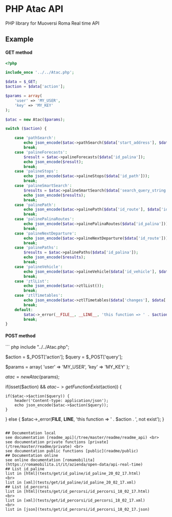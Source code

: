 # PHP Atac API
PHP library for Muoversi Roma Real time API

<h2>Example</h2>
<h4>GET method</h4>

``` php
<?php

include_once '../../Atac.php';

$data = $_GET;
$action = $data['action'];

$params = array(
    'user' => 'MY_USER',
    'key' => 'MY_KEY'
);

$atac = new Atac($params);

switch ($action) {

    case 'pathSearch':
        echo json_encode($atac->pathSearch($data['start_address'], $data['end_address'], $data['options'], $data['time']));
        break;
    case 'palineForecasts':
        $result = $atac->palineForecasts($data['id_palina']);
        echo json_encode($result);
        break;
    case 'palineStops':
        echo json_encode($atac->palineStops($data['id_path']));
        break;
    case 'palineSmartSearch':
        $results = $atac->palineSmartSearch($data['search_query_string']);
        echo json_encode($results);
        break;
    case 'palinePath':
        echo json_encode($atac->palinePath($data['id_route'], $data['id_vehicle'], $data['date_departure']));
        break;
    case 'palinePalinaRoutes':
        echo json_encode($atac->palinePalinaRoutes($data['id_palina']));
        break;
    case 'palineNextDeparture':
        echo json_encode($atac->palineNextDeparture($data['id_route']));
        break;
    case 'palinePaths':
        $results = $atac->palinePaths($data['id_palina']);
        echo json_encode($results);
        break;
    case 'palineVehicle':
        echo json_encode($atac->palineVehicle($data['id_vehicle'], $data['id_route']));
        break;
    case 'ztlList':
        echo json_encode($atac->ztlList());
        break;
    case 'ztlTimetables':
        echo json_encode($atac->ztlTimetables($data['changes'], $data['date']));
        break;
    default:
        $atac->_error(__FILE__, __LINE__, 'this function => ' . $action . ', not exist');
        break;
}
```
<h4>POST method</h4>
``` php
<?php

include "../../Atac.php";

$action = $_POST['action'];
$query = $_POST['query'];

$params = array(
    'user' => 'MY_USER',
    'key' => 'MY_KEY'
);

$atac = new Atac($params);

if(isset($action) && $atac->getFunctionExist($action)) {

    if($atac->$action($query)) {
        header('Content-type: application/json');
        echo json_encode($atac->$action($query));
    }

}
else {
    $atac->_error(__FILE__, __LINE__, 'this function => ' . $action . ', not exist');
}
```

## Documentation local
see documentation [readme_api](/tree/master/readme/readme_api) <br>
see documentation private functions [private](/tree/master/readme/private) <br>
see documentation public functions [public](readme/public)
## Documentation online
see online documentation [romamobilita](https://romamobilita.it/it/azienda/open-data/api-real-time)
## List id_paline
list in [html](tests/get/id_paline/id_paline_20_02_17.html)
<br>
list in [xml](tests/get/id_paline/id_paline_20_02_17.xml)
## List id_percorsi
list in [html](tests/get/id_percorsi/id_percorsi_18_02_17.html)
<br>
list in [xml](tests/get/id_percorsi/id_percorsi_18_02_17.xml)
<br>
list in [json](tests/get/id_percorsi/id_percorsi_18_02_17.json)
